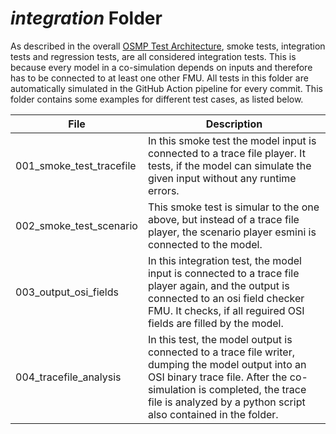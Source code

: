 # *integration* Folder

As described in the overall [OSMP Test Architecture](https://github.com/openMSL/.github/blob/main/doc/osmp_test_architecture.md), smoke tests, integration tests and regression tests, are all considered integration tests.
This is because every model in a co-simulation depends on inputs and therefore has to be connected to at least one other FMU.
All tests in this folder are automatically simulated in the GitHub Action pipeline for every commit.
This folder contains some examples for different test cases, as listed below.

| File                    | Description                                                                                                                                                                                                                                   |
|-------------------------|-----------------------------------------------------------------------------------------------------------------------------------------------------------------------------------------------------------------------------------------------|
| 001_smoke_test_tracefile          | In this smoke test the model input is connected to a trace file player. It tests, if the model can simulate the given input without any runtime errors.                                                                                       |
| 002_smoke_test_scenario | This smoke test is simular to the one above, but instead of a trace file player, the scenario player esmini is connected to the model.                                                                                                        |
| 003_output_osi_fields   | In this integration test, the model input is connected to a trace file player again, and the output is connected to an osi field checker FMU. It checks, if all reguired OSI fields are filled by the model.                                  |
| 004_tracefile_analysis            | In this test, the model output is connected to a trace file writer, dumping the model output into an OSI binary trace file. After the co-simulation is completed, the trace file is analyzed by a python script also contained in the folder. |

